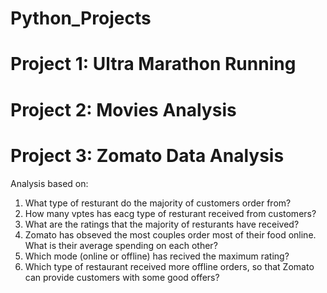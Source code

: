 # Python_Projects

# Project 1: Ultra Marathon Running

# Project 2: Movies Analysis

# Project 3: Zomato Data Analysis
Analysis based on:
1) What type of resturant do the majority of customers order from?
2) How many vptes has eacg type of resturant received from customers?
3) What are the ratings that the majority of resturants have received?
4) Zomato has obseved the most couples order most of their food online. What is their 
   average spending on each other?
5) Which mode (online or offline) has recived the maximum rating?
6) Which type of restaurant received more offline orders, so that Zomato can provide 
   customers with some good offers? 
